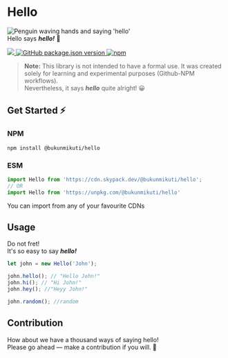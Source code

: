 # Hello

![Penguin waving hands and saying 'hello'](https://media1.tenor.com/images/58725865c95fe20cfc595725fca0d6a3/tenor.gif)
<br>Hello says ***hello!*** 👋<br>
<p>
<a href="#">
  <img src="https://img.shields.io/bundlephobia/min/@bukunmikuti/hello?color=Blue&style=flat-square">
</a>
 <a href="">
 <img alt="GitHub package.json version" src="https://img.shields.io/github/package-json/v/Bukunmikuti/Hello?style=flat-square">
 </a>
 <a href="https://www.npmjs.com/package/@bukunmikuti/hello">
  <img alt="npm" src="https://img.shields.io/npm/v/@bukunmikuti/hello?style=flat-square">
 </a>
 </p>
 
>**Note:** This library is not intended to have a formal use.
It was created solely for learning and experimental purposes (Github-NPM workflows).<br>
Nevertheless, it says ***hello*** quite alright! 😀


## Get Started ⚡
### NPM
```
npm install @bukunmikuti/hello
```
### ESM
```javascript
import Hello from 'https://cdn.skypack.dev/@bukunmikuti/hello';
// OR 
import Hello from 'https://unpkg.com/@bukunmikuti/hello'
```
You can import from any of your favourite CDNs

## Usage
Do not fret! <br>
It's so easy to say ***hello!*** <br> 

```javascript
let john = new Hello('John');

john.hello(); // "Hello John!"
john.hi(); // "Hi John!"
john.hey(); //"Heyy John!"

john.random(); //random
```
## Contribution
How about we have a thousand ways of saying hello! <br>
Please go ahead — make a contribution if you will. 👏
